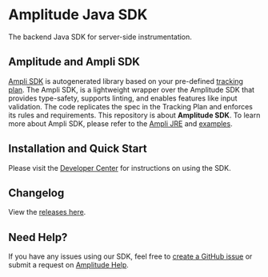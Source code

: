 # Amplitude Java SDK
The backend Java SDK for server-side instrumentation.

## Amplitude and Ampli SDK
[Ampli SDK](https://developers.data.amplitude.com/ampli-sdk-overview/) is autogenerated library based on your pre-defined [tracking plan](https://developers.data.amplitude.com/what-is-a-tracking-plan). The Ampli SDK, is a lightweight wrapper over the Amplitude SDK that provides type-safety, supports linting, and enables features like input validation. The code replicates the spec in the Tracking Plan and enforces its rules and requirements. This repository is about **Amplitude SDK**. To learn more about Ampli SDK, please refer to the [Ampli JRE](https://developers.data.amplitude.com/jre-ampli) and [examples](https://github.com/amplitude/ampli-examples).

## Installation and Quick Start
Please visit the [Developer Center](https://developers.amplitude.com/docs/java) for instructions on using the SDK.


## Changelog
View the [releases here](https://github.com/amplitude/Amplitude-Java/releases).

## Need Help?
If you have any issues using our SDK, feel free to [create a GitHub issue](https://github.com/amplitude/Amplitude-Java/issues/new) or submit a request on [Amplitude Help](https://help.amplitude.com/hc/en-us/requests/new).
